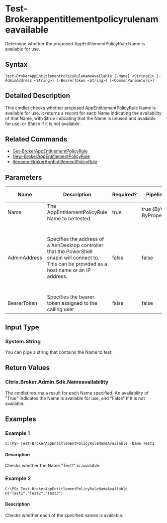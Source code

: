 ﻿
# Test-Brokerappentitlementpolicyrulenameavailable
Determine whether the proposed AppEntitlementPolicyRule Name is available for use.
## Syntax
```
Test-BrokerAppEntitlementPolicyRuleNameAvailable [-Name] <String[]> [-AdminAddress <String>] [-BearerToken <String>] [<CommonParameters>]
```
## Detailed Description
This cmdlet checks whether proposed AppEntitlementPolicyRule Name is available for use. It returns a record for each Name indicating the availability of that Name, with \$true indicating that the Name is unused and available for use, or \$false if it is not available.


## Related Commands

* [Get-BrokerAppEntitlementPolicyRule](./Get-BrokerAppEntitlementPolicyRule/)
* [New-BrokerAppEntitlementPolicyRule](./New-BrokerAppEntitlementPolicyRule/)
* [Rename-BrokerAppEntitlementPolicyRule](./Rename-BrokerAppEntitlementPolicyRule/)
## Parameters
| Name   | Description | Required? | Pipeline Input | Default Value |
| --- | --- | --- | --- | --- |
| Name | The AppEntitlementPolicyRule Name to be tested. | true | true (ByValue, ByPropertyName) |  |
| AdminAddress | Specifies the address of a XenDesktop controller that the PowerShell snapin will connect to. This can be provided as a host name or an IP address. | false | false | Localhost. Once a value is provided by any cmdlet, this value will become the default. |
| BearerToken | Specifies the bearer token assigned to the calling user | false | false |  |

## Input Type

### System.String
You can pipe a string that contains the Name to test.
## Return Values

### Citrix.Broker.Admin.Sdk.Nameavailability
The cmdlet returns a result for each Name specified. An availability of "True" indicates the Name is available for use, and "False" if it is not available.
## Examples

### Example 1
```
C:\PS> Test-BrokerAppEntitlementPolicyRuleNameAvailable -Name Test1
```
#### Description
Checks whether the Name "Test1" is available.
### Example 2
```
C:\PS> Test-BrokerAppEntitlementPolicyRuleNameAvailable @("Test1","Test2","Test3")
```
#### Description
Checks whether each of the specified names is available.
